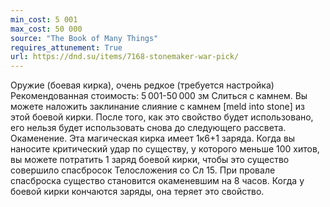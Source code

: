 ```yaml
---
min_cost: 5 001
max_cost: 50 000
source: "The Book of Many Things"
requires_attunement: True
url: https://dnd.su/items/7168-stonemaker-war-pick/
---
```


Оружие (боевая кирка), очень редкое (требуется настройка)
Рекомендованная стоимость: 5 001-50 000 зм
Слиться с камнем. Вы можете наложить заклинание слияние с камнем [meld into stone] из этой боевой кирки. После того, как это свойство будет использовано, его нельзя будет использовать снова до следующего рассвета.
Окаменение. Эта магическая кирка имеет 1к6+1 заряда. Когда вы наносите критический удар по существу, у которого меньше 100 хитов, вы можете потратить 1 заряд боевой кирки, чтобы это существо совершило спасбросок Телосложения со Сл 15. При провале спасброска существо становится окаменевшим на 8 часов. Когда у боевой кирки кончаются заряды, она теряет это свойство.